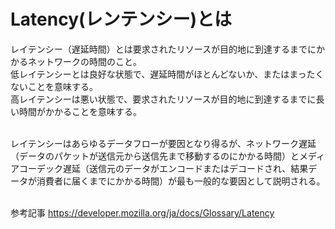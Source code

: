 # Latency(レンテンシー)とは
レイテンシー（遅延時間）とは要求されたリソースが目的地に到達するまでにかかるネットワークの時間のこと。  
低レイテンシーとは良好な状態で、遅延時間がほとんどないか、またはまったくないことを意味する。  
高レイテンシーは悪い状態で、要求されたリソースが目的地に到達するまでに長い時間がかかることを意味する。  
<br>

レイテンシーはあらゆるデータフローが要因となり得るが、ネットワーク遅延（データのパケットが送信元から送信先まで移動するのにかかる時間）とメディアコーデック遅延（送信元のデータがエンコードまたはデコードされ、結果データが消費者に届くまでにかかる時間）が最も一般的な要因として説明される。  
<br>

参考記事
https://developer.mozilla.org/ja/docs/Glossary/Latency           


